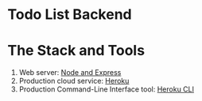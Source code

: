 # Todo List Backend

# The Stack and Tools
1. Web server: [Node and Express](https://expressjs.com/)
2. Production cloud service: [Heroku](https://www.heroku.com/)
3. Production Command-Line Interface tool: [Heroku CLI](https://devcenter.heroku.com/articles/heroku-cli)

#